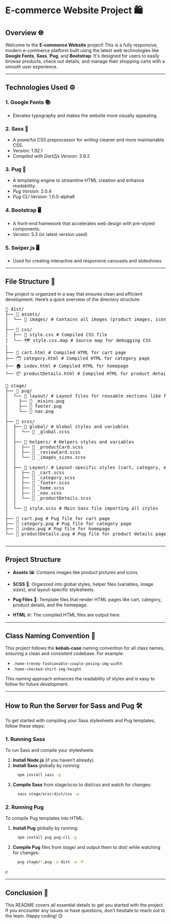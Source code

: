# E-commerce Website Project 🛍️

## Overview 🌐

Welcome to the **E-commerce Website** project! This is a fully responsive, modern e-commerce platform built using the latest web technologies like **Google Fonts**, **Sass**, **Pug**, and **Bootstrap**. It's designed for users to easily browse products, check out details, and manage their shopping carts with a smooth user experience. 

---

## Technologies Used ⚙️

### 1. **Google Fonts** 📚
   - Elevates typography and makes the website more visually appealing.

### 2. **Sass** 🌿
   - A powerful CSS preprocessor for writing cleaner and more maintainable CSS.
   - *Version*: 1.92.1
   - *Compiled with Dart2js Version*: 3.9.2

### 3. **Pug** 📝
   - A templating engine to streamline HTML creation and enhance readability.
   - *Pug Version*: 2.0.4
   - *Pug CLI Version*: 1.0.0-alpha6

### 4. **Bootstrap** 🖥️
   - A front-end framework that accelerates web design with pre-styled components.
   - *Version*: 5.3 (or latest version used)

### 5. **Swiper.js** 🖥️
   - Used for creating interactive and responsive carousels and slideshows

---

## File Structure 📂

The project is organized in a way that ensures clean and efficient development. Here’s a quick overview of the directory structure:
<pre>
📂 dist/
├── 📂 assets/
│  └── 📂 images/ # Contains all images (product images, icons, etc.)
│
├── 📂 css/
│  ├── 🎨 style.css # Compiled CSS file
│  └── 🗺️ style.css.map # Source map for debugging CSS
│
├── 🛒 cart.html # Compiled HTML for cart page
├── 🗂️ category.html # Compiled HTML for category page
├── 🏠 index.html # Compiled HTML for homepage
└── 📦 productDetails.html # Compiled HTML for product details page
   
📂 stage/
├── 📂 pug/
│  └── 📂 layout/ # Layout files for reusable sections like footer and nav
│    ├── 📄 _mixins.pug   
│    ├── 📄 footer.pug
│    └── 📄 nav.pug
│
├── 📂 scss/
│  ├── 📂 global/ # Global styles and variables
│  │  └── 📄 _global.scss
│  │
│  ├── 📂 helpers/ # Helpers styles and variables
│  │  ├── 📄 _productCard.scss 
│  │  ├── 📄 _reviewCard.scss   
│  │  └── 📄 _images_sizes.scss  
│  │
│  ├── 📂 Layout/ # Layout-specific styles (cart, category, etc.)
│  │  ├── 📄 _cart.scss
│  │  ├── 📄 _category.scss
│  │  ├── 📄 _footer.scss
│  │  ├── 📄 _home.scss
│  │  ├── 📄 _nav.scss
│  │  └── 📄 _productDetails.scss
│  │
│  └── 🎨 style.scss # Main Sass file importing all styles
│
├── 📄 cart.pug # Pug file for cart page
├── 📄 category.pug # Pug file for category page
├── 📄 index.pug # Pug file for homepage
└── 📄 productDetails.pug # Pug file for product details page

</pre>

---

## Project Structure

- **Assets** 🖼️: Contains images like product pictures and icons.

- **SCSS** 💅: Organized into global styles, helper files (variables, image sizes), and layout-specific stylesheets.

- **Pug Files** 📝: Template files that render HTML pages like cart, category, product details, and the homepage.

- **HTML** 🌐: The compiled HTML files are output here.

---

## Class Naming Convention 🎨

This project follows the **kebab-case** naming convention for all class names, ensuring a clean and consistent codebase. For example:

- `.home-trendy-fashionable-couple-posing-img-width`
- `.home-checked-shirt-img-height`

This naming approach enhances the readability of styles and is easy to follow for future development.

---

## How to Run the Server for Sass and Pug 🛠️

To get started with compiling your Sass stylesheets and Pug templates, follow these steps:

### 1. **Running Sass**

  To run Sass and compile your stylesheets:
  
  1. **Install Node.js** (if you haven’t already).
  2. **Install Sass** globally by running:
     ```bash
       npm install sass -g 
     ```
  3. **Compile Sass** from stage/scss to dist/css and watch for changes:
     ```bash
       sass stage/scss:dist/css -w
     ```
   
### 2. **Running Pug**
  To compile Pug templates into HTML:
  
  1. **Install Pug** globally by running:
     ```bash
       npm install pug pug-cli -g
     ```
  2. **Compile Pug** files from stage/ and output them to dist/ while watching for changes:
     ```bash
       pug stage/*.pug -o dist -w -P
     ```
c

---

## Conclusion 🎉

This README covers all essential details to get you started with the project. If you encounter any issues or have questions, don't hesitate to reach out to the team. Happy coding! 😊
